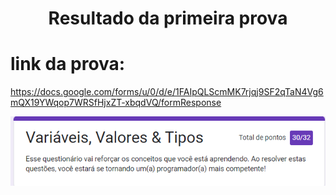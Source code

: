 <h1 align="center"> Resultado da primeira prova </h1>

# link da prova: 
https://docs.google.com/forms/u/0/d/e/1FAIpQLScmMK7rjqj9SF2qTaN4Vg6mQX19YWqop7WRSfHjxZT-xbqdVQ/formResponse

![alt text](image.png)